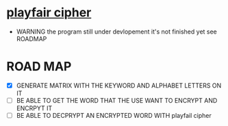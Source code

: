 # [playfair cipher](https://en.wikipedia.org/wiki/Playfair_cipher)

 * WARNING the program still under devlopement it's not finished yet see ROADMAP





# ROAD MAP

- [X] GENERATE MATRIX WITH THE KEYWORD AND ALPHABET LETTERS ON IT
- [ ] BE ABLE TO GET THE WORD THAT THE USE WANT TO ENCRYPT AND ENCRPYT IT
- [ ] BE ABLE TO DECPRYPT AN ENCRYPTED WORD WITH playfail cipher
